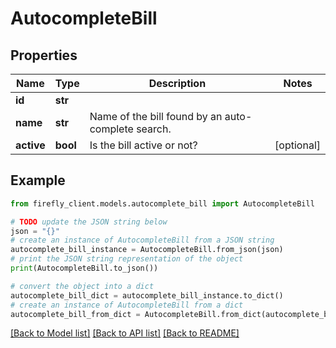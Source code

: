 # AutocompleteBill


## Properties

Name | Type | Description | Notes
------------ | ------------- | ------------- | -------------
**id** | **str** |  | 
**name** | **str** | Name of the bill found by an auto-complete search. | 
**active** | **bool** | Is the bill active or not? | [optional] 

## Example

```python
from firefly_client.models.autocomplete_bill import AutocompleteBill

# TODO update the JSON string below
json = "{}"
# create an instance of AutocompleteBill from a JSON string
autocomplete_bill_instance = AutocompleteBill.from_json(json)
# print the JSON string representation of the object
print(AutocompleteBill.to_json())

# convert the object into a dict
autocomplete_bill_dict = autocomplete_bill_instance.to_dict()
# create an instance of AutocompleteBill from a dict
autocomplete_bill_from_dict = AutocompleteBill.from_dict(autocomplete_bill_dict)
```
[[Back to Model list]](../README.md#documentation-for-models) [[Back to API list]](../README.md#documentation-for-api-endpoints) [[Back to README]](../README.md)


